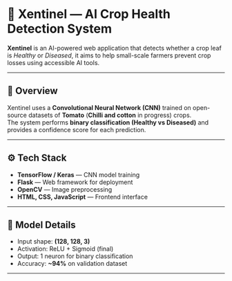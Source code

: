 # 🌱 Xentinel — AI Crop Health Detection System

**Xentinel** is an AI-powered web application that detects whether a crop leaf is *Healthy* or *Diseased*, it aims to help small-scale farmers prevent crop losses using accessible AI tools.

---

## 🧠 Overview
Xentinel uses a **Convolutional Neural Network (CNN)** trained on open-source datasets of **Tomato** (**Chilli and cotton** in progress) crops.  
The system performs **binary classification (Healthy vs Diseased)** and provides a confidence score for each prediction.

---

## ⚙️ Tech Stack
- **TensorFlow / Keras** — CNN model training  
- **Flask** — Web framework for deployment  
- **OpenCV** — Image preprocessing  
- **HTML, CSS, JavaScript** — Frontend interface  

---

## 🧩 Model Details
- Input shape: **(128, 128, 3)**
- Activation: ReLU + Sigmoid (final)
- Output: 1 neuron for binary classification
- Accuracy: **~94%** on validation dataset

---

